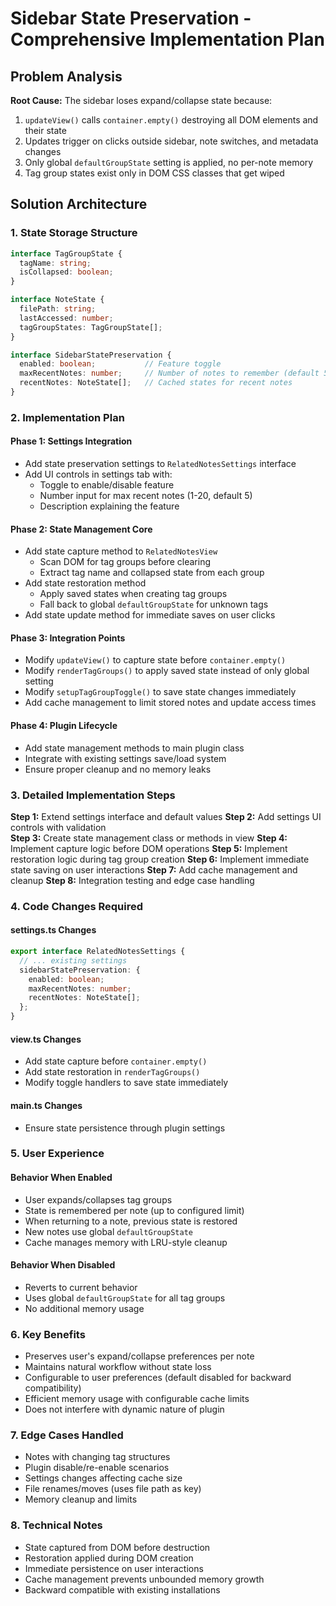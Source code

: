 # Sidebar State Preservation - Comprehensive Implementation Plan

## Problem Analysis

**Root Cause:** The sidebar loses expand/collapse state because:
1. `updateView()` calls `container.empty()` destroying all DOM elements and their state
2. Updates trigger on clicks outside sidebar, note switches, and metadata changes
3. Only global `defaultGroupState` setting is applied, no per-note memory
4. Tag group states exist only in DOM CSS classes that get wiped

## Solution Architecture

### 1. State Storage Structure
```typescript
interface TagGroupState {
  tagName: string;
  isCollapsed: boolean;
}

interface NoteState {
  filePath: string;
  lastAccessed: number;
  tagGroupStates: TagGroupState[];
}

interface SidebarStatePreservation {
  enabled: boolean;           // Feature toggle
  maxRecentNotes: number;     // Number of notes to remember (default 5)
  recentNotes: NoteState[];   // Cached states for recent notes
}
```

### 2. Implementation Plan

#### Phase 1: Settings Integration
- Add state preservation settings to `RelatedNotesSettings` interface
- Add UI controls in settings tab with:
  - Toggle to enable/disable feature
  - Number input for max recent notes (1-20, default 5)
  - Description explaining the feature

#### Phase 2: State Management Core
- Add state capture method to `RelatedNotesView`
  - Scan DOM for tag groups before clearing
  - Extract tag name and collapsed state from each group
- Add state restoration method
  - Apply saved states when creating tag groups
  - Fall back to global `defaultGroupState` for unknown tags
- Add state update method for immediate saves on user clicks

#### Phase 3: Integration Points
- Modify `updateView()` to capture state before `container.empty()`
- Modify `renderTagGroups()` to apply saved state instead of only global setting
- Modify `setupTagGroupToggle()` to save state changes immediately
- Add cache management to limit stored notes and update access times

#### Phase 4: Plugin Lifecycle
- Add state management methods to main plugin class
- Integrate with existing settings save/load system
- Ensure proper cleanup and no memory leaks

### 3. Detailed Implementation Steps

**Step 1:** Extend settings interface and default values
**Step 2:** Add settings UI controls with validation  
**Step 3:** Create state management class or methods in view
**Step 4:** Implement capture logic before DOM operations
**Step 5:** Implement restoration logic during tag group creation
**Step 6:** Implement immediate state saving on user interactions
**Step 7:** Add cache management and cleanup
**Step 8:** Integration testing and edge case handling

### 4. Code Changes Required

#### settings.ts Changes
```typescript
export interface RelatedNotesSettings {
  // ... existing settings
  sidebarStatePreservation: {
    enabled: boolean;
    maxRecentNotes: number;
    recentNotes: NoteState[];
  };
}
```

#### view.ts Changes
- Add state capture before `container.empty()`
- Add state restoration in `renderTagGroups()`
- Modify toggle handlers to save state immediately

#### main.ts Changes
- Ensure state persistence through plugin settings

### 5. User Experience

#### Behavior When Enabled
- User expands/collapses tag groups
- State is remembered per note (up to configured limit)
- When returning to a note, previous state is restored
- New notes use global `defaultGroupState`
- Cache manages memory with LRU-style cleanup

#### Behavior When Disabled
- Reverts to current behavior
- Uses global `defaultGroupState` for all tag groups
- No additional memory usage

### 6. Key Benefits
- Preserves user's expand/collapse preferences per note
- Maintains natural workflow without state loss
- Configurable to user preferences (default disabled for backward compatibility)
- Efficient memory usage with configurable cache limits
- Does not interfere with dynamic nature of plugin

### 7. Edge Cases Handled
- Notes with changing tag structures
- Plugin disable/re-enable scenarios  
- Settings changes affecting cache size
- File renames/moves (uses file path as key)
- Memory cleanup and limits

### 8. Technical Notes
- State captured from DOM before destruction
- Restoration applied during DOM creation
- Immediate persistence on user interactions
- Cache management prevents unbounded memory growth
- Backward compatible with existing installations